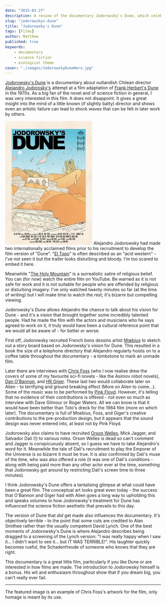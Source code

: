 ```yaml
---
date: "2015-03-27"
description: A review of the documentary Jodorowsky's Dune, which celebrates an unmade film and the process of artistic creation if not its success.
slug: "jodorowskys-dune" 
title: "Jodorowsky's Dune"
tags: [Films]
author: Matthew
published: true
keywords:
    - documentary
    - science fiction
    - ecological theme
cover: "./images/JodorowskyDuneHero.jpg"
---
```


[Jodorowsky's Dune](http://www.imdb.com/title/tt1935156/?ref_=fn_al_tt_1) is a documentary about outlandish Chilean director [Alejandro Jodorosky's](http://en.wikipedia.org/wiki/Alejandro_Jodorowsky) attempt at a film adaptation of [Frank Herbert's Dune](/dune/) in the 1970s. As a big fan of the novel and of science fiction in general, I was very interested in this film. It does not disappoint. It gives a great insight into the mind of a little known (if slightly batty) director and shows even an artistic failure can lead to shock waves that can be felt in later work by others.

![Film poster for Jodorowsky's Dune](./images/Jodorowskys_Dune_poster_282_400.jpg) Alejandro Jodorowsky had made two internationally acclaimed films prior to his recruitment to develop the film version of "Dune". "[El Topo](http://www.badmovies.org/movies/eltopo/)" is often described as an "acid western" - I've not seen it but the trailer looks disturbing and bloody. I'm too scared to embed it here.

Meanwhile "[The Holy Mountain](https://www.quora.com/What-was-the-movie-The-Holy-Mountain-by-Alejandro-Jodorowsky-about)" is a surrealistic satire of religious belief. You can (for now) watch the entire film on YouTube. Be warned as it is not safe for work and it is not suitable for people who are offended by religious or disturbing imagery. I've only watched twenty minutes so far (at the time of writing) but I will make time to watch the rest; it's bizarre but compelling viewing.

Jodorowsky's Dune allows Alejandro the chance to talk about his vision for Dune - and it's a vision that brought together some incredibly talented people. Had he made the film with the actors and musicians who he says agreed to work on it, it truly would have been a cultural reference point that we would all be aware of - for better or worse.

First off, Jodorowsky recruited French bons dessins artist [Mœbius](https://en.wikipedia.org/wiki/Jean_Giraud) to sketch out a story board based on Jodorowsky's vision for Dune. This resulted in a book the size of a telephone directory that Alejandro regularly hoists on to a coffee table throughout the documentary - a tombstone to mark an unmade film.

Later there are interviews with [Chris Foss](http://www.chrisfossart.com) (who I now realise drew the covers of some of my favourite sci-fi novels - like the Asimov robot novels), [Dan O'Bannon](http://www.imdb.com/name/nm0639321/), and [HR Giger](https://giger.com/gigerframeset.php). These last two would collaborate later on Alien - to terrifying and ground breaking effect (More on Alien to come...). Some of the music was to be performed by [Pink Floyd](http://www.pinkfloyd.com). However, it's telling that no evidence of their contributions is offered - not even so much as interview with Dave Gilmour or Roger Waters. All we can know is that it would have been better than Toto's dreck for the 1984 film (more on which later). The documentary is full of Moebius, Foss, and Giger's creative contributions to the pre-production design, but it appears that the sound design was never entered into, at least not by Pink Floyd.

Jodorowsky also claims to have recruited [Orson Welles](http://www.traileraddict.com/jodorowskys-dune/orson-welles), Mick Jagger, and Salvador Dali (!) to various roles. Orson Welles is dead so can't comment and Jagger is conspicuously absent, so I guess we have to take Alejandro's word for it. Meanwhile the tale of Dali's recruitment to play the Emporer of the Universe is so bizarre it must be true. It is also confirmed by Dali's muse of the time, who was also offered a role (it was one of Dali's conditions - along with being paid more than any other actor ever at the time, something that Jodorowsky got around by restricting Dali's screen time to three minutes).

I think Jodorowsky's Dune offers a tantalising glimpse at what could have been a great film. The conceptual art looks great even today - the success that O'Bannon and Giger had with Alien goes a long way to upholding this and speaks volumes to how Jodorowsky's treatment for Dune has influenced the science fiction aesthetic that prevails to this day.

The version of Dune that _did_ get made also influences the documentary. It's objectively terrible - to the point that some cuts are credited to Alan Smithee rather than the usually competent David Lynch. One of the best moments of Jodorowsky's Dune is where Alejandro describes being dragged to a screening of the Lynch version: "I was really happy when I saw it... I didn't want to see it... but IT WAS TERRIBLE!". His laughter quickly becomes rueful, the Schadenfreude of someone who knows that they are right.

This documentary is a great little film, particularly if you like Dune or are interested in how films are made. The introduction to Jodorowsky himself is a bonus. His wit and enthusiasm throughout show that if you dream big, you can't really ever fail.

---

The featured image is an example of Chris Foss's artwork for the film, only homage is meant by its use.